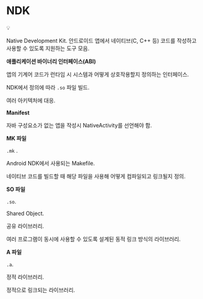 # NDK

<aside>
💡

Native Development Kit.
안드로이드 앱에서 네이티브(C, C++ 등) 코드를 작성하고 사용할 수 있도록 지원하는 도구 모음.

</aside>

**애플리케이션 바이너리 인터페이스(ABI)**

앱의 기계어 코드가 런타임 시 시스템과 어떻게 상호작용할지 정의하는 인터페이스.

NDK에서 정의에 따라 `.so` 파일 빌드.

여러 아키텍처에 대응.

**Manifest**

자바 구성요소가 없는 앱을 작성시 NativeActivity를 선언해야 함.

**MK 파일**

`.mk` .

Android NDK에서 사용되는 Makefile.

네이티브 코드를 빌드할 때 해당 파일을 사용해 어떻게 컴파일되고 링크될지 정의.

**SO 파일**

`.so`.

Shared Object.

공유 라이브러리.

여러 프로그램이 동시에 사용할 수 있도록 설계된 동적 링크 방식의 라이브러리.

**A 파일**

`.a`.

정적 라이브러리.

정적으로 링크되는 라이브러리.